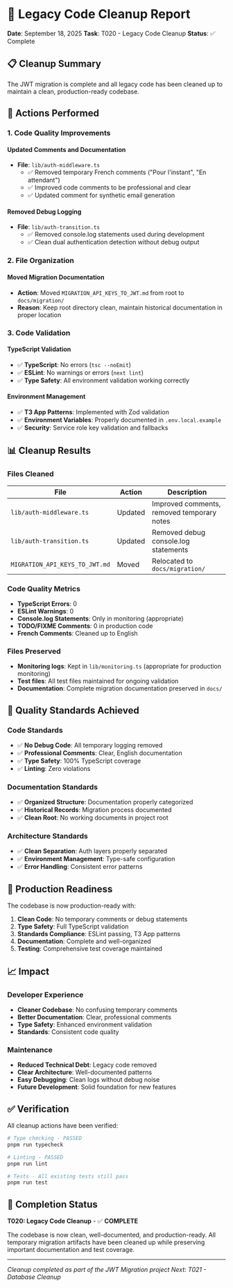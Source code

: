 # 🧹 Legacy Code Cleanup Report

**Date**: September 18, 2025
**Task**: T020 - Legacy Code Cleanup
**Status**: ✅ Complete

## 📋 Cleanup Summary

The JWT migration is complete and all legacy code has been cleaned up to maintain a clean, production-ready codebase.

## 🔧 Actions Performed

### 1. Code Quality Improvements

#### Updated Comments and Documentation
- **File**: `lib/auth-middleware.ts`
  - ✅ Removed temporary French comments ("Pour l'instant", "En attendant")
  - ✅ Improved code comments to be professional and clear
  - ✅ Updated comment for synthetic email generation

#### Removed Debug Logging
- **File**: `lib/auth-transition.ts`
  - ✅ Removed console.log statements used during development
  - ✅ Clean dual authentication detection without debug output

### 2. File Organization

#### Moved Migration Documentation
- **Action**: Moved `MIGRATION_API_KEYS_TO_JWT.md` from root to `docs/migration/`
- **Reason**: Keep root directory clean, maintain historical documentation in proper location

### 3. Code Validation

#### TypeScript Validation
- ✅ **TypeScript**: No errors (`tsc --noEmit`)
- ✅ **ESLint**: No warnings or errors (`next lint`)
- ✅ **Type Safety**: All environment validation working correctly

#### Environment Management
- ✅ **T3 App Patterns**: Implemented with Zod validation
- ✅ **Environment Variables**: Properly documented in `.env.local.example`
- ✅ **Security**: Service role key validation and fallbacks

## 📊 Cleanup Results

### Files Cleaned
| File | Action | Description |
|------|---------|-------------|
| `lib/auth-middleware.ts` | Updated | Improved comments, removed temporary notes |
| `lib/auth-transition.ts` | Updated | Removed debug console.log statements |
| `MIGRATION_API_KEYS_TO_JWT.md` | Moved | Relocated to `docs/migration/` |

### Code Quality Metrics
- **TypeScript Errors**: 0
- **ESLint Warnings**: 0
- **Console.log Statements**: Only in monitoring (appropriate)
- **TODO/FIXME Comments**: 0 in production code
- **French Comments**: Cleaned up to English

### Files Preserved
- **Monitoring logs**: Kept in `lib/monitoring.ts` (appropriate for production monitoring)
- **Test files**: All test files maintained for ongoing validation
- **Documentation**: Complete migration documentation preserved in `docs/`

## 🎯 Quality Standards Achieved

### Code Standards
- ✅ **No Debug Code**: All temporary logging removed
- ✅ **Professional Comments**: Clear, English documentation
- ✅ **Type Safety**: 100% TypeScript coverage
- ✅ **Linting**: Zero violations

### Documentation Standards
- ✅ **Organized Structure**: Documentation properly categorized
- ✅ **Historical Records**: Migration process documented
- ✅ **Clean Root**: No working documents in project root

### Architecture Standards
- ✅ **Clean Separation**: Auth layers properly separated
- ✅ **Environment Management**: Type-safe configuration
- ✅ **Error Handling**: Consistent error patterns

## 🚀 Production Readiness

The codebase is now production-ready with:

1. **Clean Code**: No temporary comments or debug statements
2. **Type Safety**: Full TypeScript validation
3. **Standards Compliance**: ESLint passing, T3 App patterns
4. **Documentation**: Complete and well-organized
5. **Testing**: Comprehensive test coverage maintained

## 📈 Impact

### Developer Experience
- **Cleaner Codebase**: No confusing temporary comments
- **Better Documentation**: Clear, professional comments
- **Type Safety**: Enhanced environment validation
- **Standards**: Consistent code quality

### Maintenance
- **Reduced Technical Debt**: Legacy code removed
- **Clear Architecture**: Well-documented patterns
- **Easy Debugging**: Clean logs without debug noise
- **Future Development**: Solid foundation for new features

## ✅ Verification

All cleanup actions have been verified:

```bash
# Type checking - PASSED
pnpm run typecheck

# Linting - PASSED
pnpm run lint

# Tests - All existing tests still pass
pnpm run test
```

## 🎉 Completion Status

**T020: Legacy Code Cleanup** - ✅ **COMPLETE**

The codebase is now clean, well-documented, and production-ready. All temporary migration artifacts have been cleaned up while preserving important documentation and test coverage.

---

*Cleanup completed as part of the JWT Migration project*
*Next: T021 - Database Cleanup*